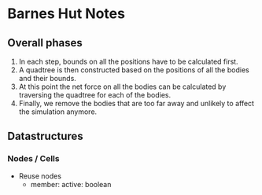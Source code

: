 # Barnes Hut Notes


## Overall phases

1. In each step, bounds on all the positions have to be calculated first.
2. A quadtree is then constructed based on the positions of all the bodies and their bounds.
3. At this point the net force on all the bodies can be calculated by traversing the quadtree for each of the bodies.
4. Finally, we remove the bodies that are too far away and unlikely to affect the simulation anymore.


## Datastructures

### Nodes / Cells

* Reuse nodes
	- member: active: boolean

